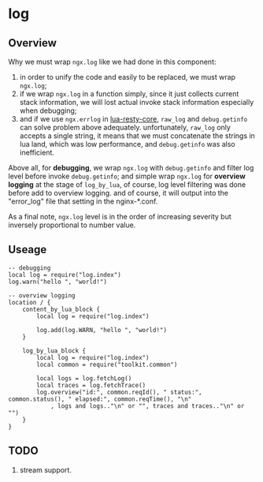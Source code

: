 # **log**

## **Overview**

Why we must wrap `ngx.log` like we had done in this component:

1. in order to unify the code and easily to be replaced, we must wrap `ngx.log`;
2. if we wrap `ngx.log` in a function simply, since it just collects current stack information, we will lost actual invoke stack information especially when debugging;
3. and if we use `ngx.errlog` in [lua-resty-core](https://github.com/openresty/lua-resty-core), `raw_log` and `debug.getinfo` can solve problem above adequately. unfortunately, `raw_log` only accepts a single string, it means that we must concatenate the strings in lua land, which was low performance, and `debug.getinfo` was also inefficient.

Above all, for **debugging**, we wrap `ngx.log` with `debug.getinfo` and filter log level before invoke `debug.getinfo`; and simple wrap `ngx.log` for **overview logging** at the stage of `log_by_lua`, of course, log level filtering was done before add to overview logging. and of course, it will output into the "error_log" file that setting in the nginx-*.conf.

As a final note, `ngx.log` level is in the order of increasing severity but inversely proportional to number value.

## **Useage**

```
-- debugging
local log = require("log.index")
log.warn("hello ", "world!")

-- overview logging
location / {
    content_by_lua_block {
        local log = require("log.index")

        log.add(log.WARN, "hello ", "world!")
    }

    log_by_lua_block {
        local log = require("log.index")
        local common = require("toolkit.common")

        local logs = log.fetchLog()
        local traces = log.fetchTrace()
        log.overview("id:", common.reqId(), " status:", common.status(), " elapsed:", common.reqTime(), "\n"
            , logs and logs.."\n" or "", traces and traces.."\n" or "")
    }
}
```

## **TODO**

1. stream support.
